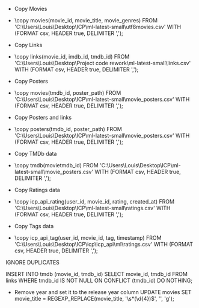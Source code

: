 - Copy Movies
- \copy movies(movie_id, movie_title, movie_genres) FROM 'C:\Users\Louis\Desktop\ICP\ml-latest-small\utf8movies.csv' WITH (FORMAT csv, HEADER true, DELIMITER ',');


- Copy Links
- \copy links(movie_id, imdb_id, tmdb_id) FROM 'C:\Users\Louis\Desktop\Project code rework\ml-latest-small\links.csv' WITH (FORMAT csv, HEADER true, DELIMITER ',');

- Copy Posters
- \copy movies(tmdb_id, poster_path) FROM 'C:\Users\Louis\Desktop\ICP\ml-latest-small\movie_posters.csv' WITH (FORMAT csv, HEADER true, DELIMITER ',');


- Copy Posters and links
- \copy posters(tmdb_id, poster_path) FROM 'C:\Users\Louis\Desktop\ICP\ml-latest-small\movie_posters.csv' WITH (FORMAT csv, HEADER true, DELIMITER ',');

- Copy TMDb data
- \copy tmdb(movietmdb_id) FROM 'C:\Users\Louis\Desktop\ICP\ml-latest-small\movie_posters.csv' WITH (FORMAT csv, HEADER true, DELIMITER ',');

- Copy Ratings data
- \copy icp_api_rating(user_id, movie_id, rating, created_at) FROM 'C:\Users\Louis\Desktop\ICP\ml-latest-small\ratings.csv' WITH (FORMAT csv, HEADER true, DELIMITER ',');

- Copy Tags data
- \copy icp_api_tag(user_id, movie_id, tag, timestamp) FROM 'C:\Users\Louis\Desktop\ICP\icp\icp_api\ml\ratings.csv' WITH (FORMAT csv, HEADER true, DELIMITER ',');



IGNORE DUPLICATES

INSERT INTO tmdb (movie_id, tmdb_id)
SELECT movie_id, tmdb_id
FROM links
WHERE tmdb_id IS NOT NULL
ON CONFLICT (tmdb_id) DO NOTHING;

- Remove year and set it to the release year column
UPDATE movies
SET movie_title = REGEXP_REPLACE(movie_title, '\s*\(\d{4}\)$', '', 'g');

